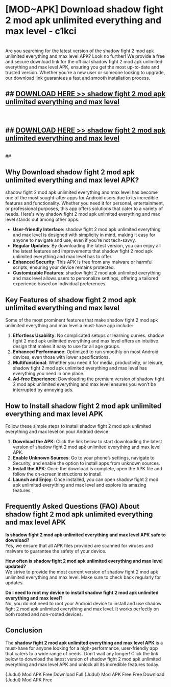 # [MOD~APK] Download shadow fight 2 mod apk unlimited everything and max level - c1kci <br>
<br>
Are you searching for the latest version of the shadow fight 2 mod apk unlimited everything and max level APK? Look no further! We provide a free and secure download link for the official shadow fight 2 mod apk unlimited everything and max level APK, ensuring you get the most up-to-date and trusted version. Whether you're a new user or someone looking to upgrade, our download link guarantees a fast and smooth installation process.


## ##  [DOWNLOAD HERE >> shadow fight 2 mod apk unlimited everything and max level](https://geoflix.me/watch.php?title=shadow_fight_2_mod_apk_unlimited_everything_and_max_level&ref=git)
  <br>

##  ## [DOWNLOAD HERE >> shadow fight 2 mod apk unlimited everything and max level](https://geoflix.me/watch.php?title=shadow_fight_2_mod_apk_unlimited_everything_and_max_level&ref=git)
  <br>
  ##



## Why Download shadow fight 2 mod apk unlimited everything and max level APK?

shadow fight 2 mod apk unlimited everything and max level has become one of the most sought-after apps for Android users due to its incredible features and functionality. Whether you need it for personal, entertainment, or professional purposes, this app offers solutions that cater to a variety of needs. Here's why shadow fight 2 mod apk unlimited everything and max level stands out among other apps:

- **User-friendly Interface**: shadow fight 2 mod apk unlimited everything and max level is designed with simplicity in mind, making it easy for anyone to navigate and use, even if you’re not tech-savvy.
- **Regular Updates**: By downloading the latest version, you can enjoy all the latest features and improvements that shadow fight 2 mod apk unlimited everything and max level has to offer.
- **Enhanced Security**: This APK is free from any malware or harmful scripts, ensuring your device remains protected.
- **Customizable Features**: shadow fight 2 mod apk unlimited everything and max level allows users to personalize settings, offering a tailored experience based on individual preferences.

## Key Features of shadow fight 2 mod apk unlimited everything and max level

Some of the most prominent features that make shadow fight 2 mod apk unlimited everything and max level a must-have app include:

1. **Effortless Usability**: No complicated setups or learning curves. shadow fight 2 mod apk unlimited everything and max level offers an intuitive design that makes it easy to use for all age groups.
2. **Enhanced Performance**: Optimized to run smoothly on most Android devices, even those with lower specifications.
3. **Multifunctional**: Whether you need it for media, productivity, or leisure, shadow fight 2 mod apk unlimited everything and max level has everything you need in one place.
4. **Ad-free Experience**: Downloading the premium version of shadow fight 2 mod apk unlimited everything and max level ensures you won’t be interrupted by annoying ads.

## How to Install shadow fight 2 mod apk unlimited everything and max level APK

Follow these simple steps to install shadow fight 2 mod apk unlimited everything and max level on your Android device:

1. **Download the APK**: Click the link below to start downloading the latest version of shadow fight 2 mod apk unlimited everything and max level APK.
2. **Enable Unknown Sources**: Go to your phone’s settings, navigate to Security, and enable the option to install apps from unknown sources.
3. **Install the APK**: Once the download is complete, open the APK file and follow the on-screen instructions to install.
4. **Launch and Enjoy**: Once installed, you can open shadow fight 2 mod apk unlimited everything and max level and explore its amazing features.

## Frequently Asked Questions (FAQ) About shadow fight 2 mod apk unlimited everything and max level APK

**Is shadow fight 2 mod apk unlimited everything and max level APK safe to download?**  
Yes, we ensure that all APK files provided are scanned for viruses and malware to guarantee the safety of your device.

**How often is shadow fight 2 mod apk unlimited everything and max level updated?**  
We strive to provide the most current version of shadow fight 2 mod apk unlimited everything and max level. Make sure to check back regularly for updates.

**Do I need to root my device to install shadow fight 2 mod apk unlimited everything and max level?**  
No, you do not need to root your Android device to install and use shadow fight 2 mod apk unlimited everything and max level. It works perfectly on both rooted and non-rooted devices.

## Conclusion

The **shadow fight 2 mod apk unlimited everything and max level APK** is a must-have for anyone looking for a high-performance, user-friendly app that caters to a wide range of needs. Don’t wait any longer! Click the link below to download the latest version of shadow fight 2 mod apk unlimited everything and max level APK and unlock all its incredible features today.

{Judul} Mod APK Free
Download Full {Judul} Mod APK Free
Free Download {Judul} Mod APK Free

